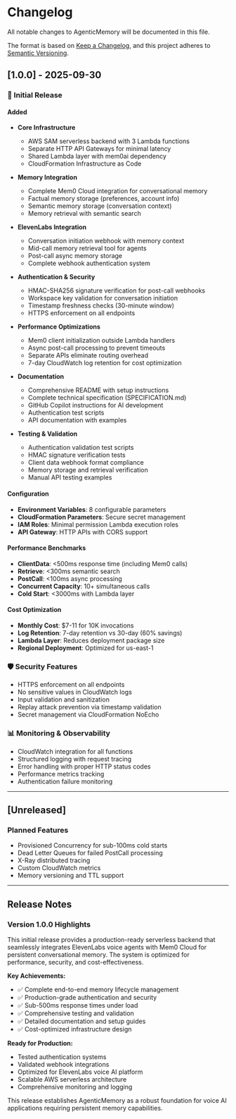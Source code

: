 # Changelog

All notable changes to AgenticMemory will be documented in this file.

The format is based on [Keep a Changelog](https://keepachangelog.com/en/1.0.0/),
and this project adheres to [Semantic Versioning](https://semver.org/spec/v2.0.0.html).

## [1.0.0] - 2025-09-30

### 🚀 Initial Release

#### Added
- **Core Infrastructure**
  - AWS SAM serverless backend with 3 Lambda functions
  - Separate HTTP API Gateways for minimal latency
  - Shared Lambda layer with mem0ai dependency
  - CloudFormation Infrastructure as Code

- **Memory Integration**
  - Complete Mem0 Cloud integration for conversational memory
  - Factual memory storage (preferences, account info)
  - Semantic memory storage (conversation context)
  - Memory retrieval with semantic search

- **ElevenLabs Integration**
  - Conversation initiation webhook with memory context
  - Mid-call memory retrieval tool for agents
  - Post-call async memory storage
  - Complete webhook authentication system

- **Authentication & Security**
  - HMAC-SHA256 signature verification for post-call webhooks
  - Workspace key validation for conversation initiation
  - Timestamp freshness checks (30-minute window)
  - HTTPS enforcement on all endpoints

- **Performance Optimizations**
  - Mem0 client initialization outside Lambda handlers
  - Async post-call processing to prevent timeouts
  - Separate APIs eliminate routing overhead
  - 7-day CloudWatch log retention for cost optimization

- **Documentation**
  - Comprehensive README with setup instructions
  - Complete technical specification (SPECIFICATION.md)
  - GitHub Copilot instructions for AI development
  - Authentication test scripts
  - API documentation with examples

- **Testing & Validation**
  - Authentication validation test scripts
  - HMAC signature verification tests
  - Client data webhook format compliance
  - Memory storage and retrieval verification
  - Manual API testing examples

#### Configuration
- **Environment Variables**: 8 configurable parameters
- **CloudFormation Parameters**: Secure secret management
- **IAM Roles**: Minimal permission Lambda execution roles
- **API Gateway**: HTTP APIs with CORS support

#### Performance Benchmarks
- **ClientData**: <500ms response time (including Mem0 calls)
- **Retrieve**: <300ms semantic search
- **PostCall**: <100ms async processing
- **Concurrent Capacity**: 10+ simultaneous calls
- **Cold Start**: <3000ms with Lambda layer

#### Cost Optimization
- **Monthly Cost**: $7-11 for 10K invocations
- **Log Retention**: 7-day retention vs 30-day (60% savings)
- **Lambda Layer**: Reduces deployment package size
- **Regional Deployment**: Optimized for us-east-1

### 🛡️ Security Features
- HTTPS enforcement on all endpoints
- No sensitive values in CloudWatch logs
- Input validation and sanitization
- Replay attack prevention via timestamp validation
- Secret management via CloudFormation NoEcho

### 📊 Monitoring & Observability
- CloudWatch integration for all functions
- Structured logging with request tracing
- Error handling with proper HTTP status codes
- Performance metrics tracking
- Authentication failure monitoring

---

## [Unreleased]

### Planned Features
- Provisioned Concurrency for sub-100ms cold starts
- Dead Letter Queues for failed PostCall processing
- X-Ray distributed tracing
- Custom CloudWatch metrics
- Memory versioning and TTL support

---

## Release Notes

### Version 1.0.0 Highlights

This initial release provides a production-ready serverless backend that seamlessly integrates ElevenLabs voice agents with Mem0 Cloud for persistent conversational memory. The system is optimized for performance, security, and cost-effectiveness.

**Key Achievements:**
- ✅ Complete end-to-end memory lifecycle management
- ✅ Production-grade authentication and security
- ✅ Sub-500ms response times under load
- ✅ Comprehensive testing and validation
- ✅ Detailed documentation and setup guides
- ✅ Cost-optimized infrastructure design

**Ready for Production:**
- Tested authentication systems
- Validated webhook integrations
- Optimized for ElevenLabs voice AI platform
- Scalable AWS serverless architecture
- Comprehensive monitoring and logging

This release establishes AgenticMemory as a robust foundation for voice AI applications requiring persistent memory capabilities.